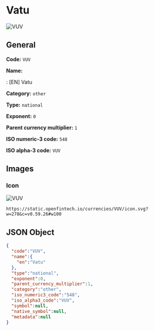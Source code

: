 
# Vatu 
![VUV](https://static.openfintech.io/currencies/VUV/icon.svg?w=278&c=v0.59.26#w100)  

## General 
 
**Code:** `VUV` 
 
**Name:** 
 
:	[EN] Vatu 
 
**Category:** `other` 
 
**Type:** `national` 
 
**Exponent:** `0` 
 
**Parent currency multiplier:** `1` 
 
**ISO numeric-3 code:** `548` 
 
**ISO alpha-3 code:** `VUV` 
 

## Images 

### Icon 
 
![VUV](https://static.openfintech.io/currencies/VUV/icon.svg?w=278&c=v0.59.26#w100)  

```
https://static.openfintech.io/currencies/VUV/icon.svg?w=278&c=v0.59.26#w100
```  

## JSON Object 

```json
{
  "code":"VUV",
  "name":{
    "en":"Vatu"
  },
  "type":"national",
  "exponent":0,
  "parent_currency_multiplier":1,
  "category":"other",
  "iso_numeric3_code":"548",
  "iso_alpha3_code":"VUV",
  "symbol":null,
  "native_symbol":null,
  "metadata":null
}
```  
